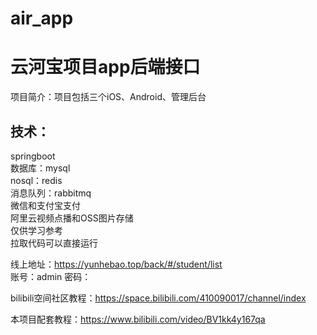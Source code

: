# air_app
<h1 style="font-family='华文行楷'">云河宝项目app后端接口 </h1>

项目简介：项目包括三个iOS、Android、管理后台<br>

<h2>技术：</h2>
springboot <br>
数据库：mysql <br>
nosql：redis <br>
消息队列：rabbitmq <br>
微信和支付宝支付 <br>
阿里云视频点播和OSS图片存储<br>
仅供学习参考 <br>
拉取代码可以直接运行 <br>

线上地址：https://yunhebao.top/back/#/student/list<br>
账号：admin 密码：<br>

bilibili空间社区教程：https://space.bilibili.com/410090017/channel/index<br>

本项目配套教程：https://www.bilibili.com/video/BV1kk4y167qa<br>
